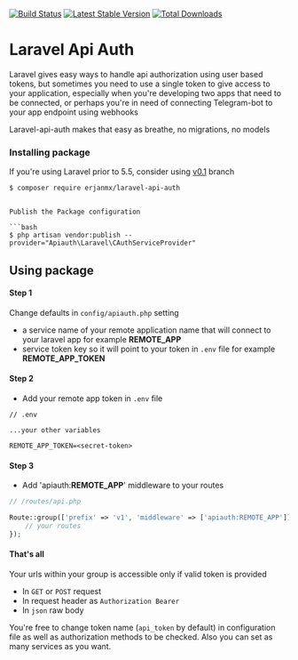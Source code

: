 <!--
  Title: Laravel API-Auth
  Description: Dead simple Laravel api authorization middleware
  Author: erjanmx
  -->
  
[![Build Status](https://travis-ci.org/erjanmx/laravel-api-auth.svg?branch=master)](https://travis-ci.org/erjanmx/laravel-api-auth)
[![Latest Stable Version](https://poser.pugx.org/erjanmx/laravel-api-auth/v/stable)](https://packagist.org/packages/erjanmx/laravel-api-auth) 
[![Total Downloads](https://poser.pugx.org/erjanmx/laravel-api-auth/downloads)](https://packagist.org/packages/erjanmx/laravel-api-auth)

# Laravel Api Auth

Laravel gives easy ways to handle api authorization using user based tokens, but sometimes you need to use a single token to give access to your application, especially when you're developing two apps that need to be connected, or perhaps you're in need of connecting Telegram-bot to your app endpoint using webhooks

Laravel-api-auth makes that easy as breathe, no migrations, no models

### Installing package

If you're using Laravel prior to 5.5, consider using [v0.1](https://github.com/erjanmx/laravel-api-auth/tree/v0.1) branch

```bash
$ composer require erjanmx/laravel-api-auth
```

```

Publish the Package configuration

```bash
$ php artisan vendor:publish --provider="Apiauth\Laravel\CAuthServiceProvider"
```


## Using package

#### Step 1

Change defaults in `config/apiauth.php` setting

- a service name of your remote application name that will connect to your laravel app for example **REMOTE_APP**
- service token key so it will point to your token in `.env` file for example **REMOTE_APP_TOKEN**

#### Step 2

- Add your remote app token in `.env` file
```
// .env

...your other variables

REMOTE_APP_TOKEN=<secret-token>
```

#### Step 3

- Add 'apiauth:**REMOTE_APP**' middleware to your routes
```php
// /routes/api.php

Route::group(['prefix' => 'v1', 'middleware' => ['apiauth:REMOTE_APP']], function () {
    // your routes
});
```

#### That's all

Your urls within your group is accessible only if valid token is provided

- In `GET` or `POST` request
- In request header as `Authorization Bearer`
- In `json` raw body

You're free to change token name (`api_token` by default) in configuration file as well as
authorization methods to be checked. 
Also you can set as many services as you want.
